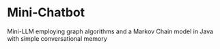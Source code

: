 # Mini-Chatbot
Mini-LLM employing graph algorithms and a Markov Chain model in Java with simple conversational memory
